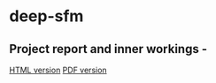 # deep-sfm

## Project report and inner workings -
[HTML version](http://mssuraj.com/deep-sfm/)
 [PDF version](https://github.com/braindeadpool/deep-sfm/blob/master/docs/report.pdf)
